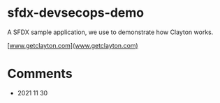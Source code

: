 # sfdx-devsecops-demo
A SFDX sample application, we use to demonstrate how Clayton works.

[www.getclayton.com](www.getclayton.com)

# Comments
- 2021 11 30
